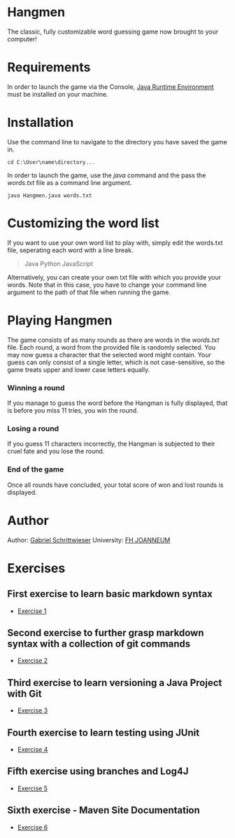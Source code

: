 # Hangmen

The classic, fully customizable word guessing game now brought to your computer!

# Requirements

In order to launch the game via the Console, [Java Runtime Environment](https://www.java.com/de/download/manual.jsp) must be installed on your machine.

# Installation

Use the command line to navigate to the directory you have saved the game in.

```
cd C:\User\name\directory...
```

In order to launch the game, use the _java_ command and the pass the _words.txt_ file as a command line argument.

```
java Hangmen.java words.txt
```

# Customizing the word list

If you want to use your own word list to play with, simply edit the words.txt file, seperating each word with a line break.

> Java
> Python
> JavaScript

Alternatively, you can create your own txt file with which you provide your words. Note that in this case, you have to change your command line argument to the path of that file when running the game.

# Playing Hangmen

The game consists of as many rounds as there are words in the _words.txt_ file. Each round, a word from the provided file is randomly selected. You may now guess a character that the selected word might contain.
Your guess can only consist of a single letter, which is not case-sensitive, so the game treats upper and lower case letters equally.

### Winning a round

If you manage to guess the word before the Hangman is fully displayed, that is before you miss 11 tries, you win the round.

### Losing a round

If you guess 11 characters incorrectly, the Hangman is subjected to their cruel fate and you lose the round.

### End of the game

Once all rounds have concluded, your total score of won and lost rounds is displayed.

# Author

Author: [Gabriel Schrittwieser](https://github.com/gabrielschrittwieser)
University: [FH JOANNEUM](https://www.fh-joanneum.at/)

# Exercises

## First exercise to learn basic markdown syntax

- [Exercise 1](./exercise1.md)

## Second exercise to further grasp markdown syntax with a collection of git commands

- [Exercise 2](./exercise2.md)

## Third exercise to learn versioning a Java Project with Git

- [Exercise 3](./exercise3.md)

## Fourth exercise to learn testing using JUnit

- [Exercise 4](./exercise4.md)

## Fifth exercise using branches and Log4J

- [Exercise 5](./exercise5.md)

## Sixth exercise - Maven Site Documentation

- [Exercise 6](./exercise6.md)
